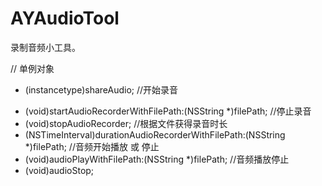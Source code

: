 # AYAudioTool
录制音频小工具。

// 单例对象
+ (instancetype)shareAudio;
//开始录音
- (void)startAudioRecorderWithFilePath:(NSString *)filePath;
//停止录音
- (void)stopAudioRecorder;
//根据文件获得录音时长
- (NSTimeInterval)durationAudioRecorderWithFilePath:(NSString *)filePath;
//音频开始播放 或 停止
- (void)audioPlayWithFilePath:(NSString *)filePath;
//音频播放停止
- (void)audioStop;
